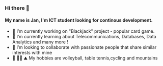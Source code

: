 ### Hi there 👋

#### My name is Jan, I'm ICT student looking for continous development.

- 🔭 I’m currently working on "Blackjack" project - popular card game.  
- 🌱 I’m currently learning about Telecommunications, Databases, Data Analytics and many more ! 
- 👯 I’m looking to collaborate with passionate people that share similar interests with mine
- :volleyball: :biking_man: :mountain: My hobbies are volleyball, table tennis,cycling and mountains

